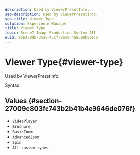 ```yaml
---
description: Used by ViewerPresetInfo.
seo-description: Used by ViewerPresetInfo.
seo-title: Viewer Type
solution: Experience Manager
title: Viewer Type
topic: Scene7 Image Production System API
uuid: 95b438db-35a8-45cf-8ec0-4a85e8b869c5
---
```


# Viewer Type{#viewer-type}

Used by ViewerPresetInfo.

 Syntax 

## Values {#section-27009c803fc743b2b41b4e9646de076f}

* `VideoPlayer` 
* `Brochure` 
* `BasicZoom` 
* `AdvancedZoom` 
* `Spin` 
* `All custom types`

